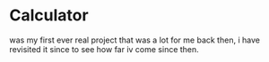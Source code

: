 # Calculator
was my first ever real project that was a lot for me back then, i have revisited it since to see how far iv come since then.
